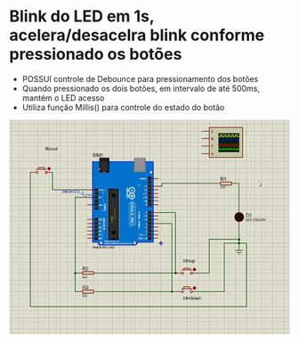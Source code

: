 # Blink do LED em 1s, acelera/desacelra blink conforme pressionado os botões

* POSSUI controle de Debounce para pressionamento dos botões 
* Quando pressionado os dois botões, em intervalo de até 500ms, mantém o LED acesso
* Utiliza função Millis() para controle do estado do botão

![](./Tarefa-01-Blink-alisson-acelerate-1touch-debounce-V4d.jpg)
  

<!--
By Alisson Cavalcante e Silva
03/10/2018
-->

